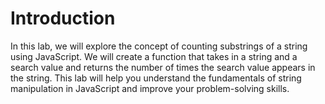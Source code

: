 # Introduction

In this lab, we will explore the concept of counting substrings of a string using JavaScript. We will create a function that takes in a string and a search value and returns the number of times the search value appears in the string. This lab will help you understand the fundamentals of string manipulation in JavaScript and improve your problem-solving skills.
